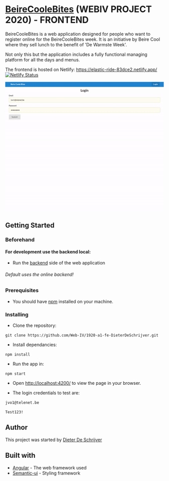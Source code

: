 # [BeireCooleBites](https://elastic-ride-83dce2.netlify.app/) (WEBIV PROJECT 2020) - FRONTEND

BeireCooleBites is a web application designed for people who want to register online for the BeireCooleBites week. It is an initiative by Beire Cool where they sell lunch to the benefit of 'De Warmste Week'.

Not only this but the application includes a fully functional managing platform for all the days and menus.

The frontend is hosted on Netlify: https://elastic-ride-83dce2.netlify.app/ [![Netlify Status](https://api.netlify.com/api/v1/badges/e29e2c16-f936-407e-bde8-17104efe8304/deploy-status)](https://app.netlify.com/sites/elastic-ride-83dce2/deploys)

<img src="src/assets/ezgif-4-0a5800767ae7.gif" alt="demo gif" />

## Getting Started

### Beforehand
#### For development use the backend local:
* Run the [backend](https://github.com/Web-IV/1920-a1-be-DieterDeSchrijver) side of the web application
###### Default uses the online backend!
### Prerequisites

* You should have [npm](https://www.npmjs.com/get-npm) installed on your machine. 

### Installing

* Clone the repository:
```
git clone https://github.com/Web-IV/1920-a1-fe-DieterDeSchrijver.git
```

* Install dependancies:
```
npm install
```
* Run the app in:
```
npm start
```
* Open [http://localhost:4200/](http://localhost:4200/) to view the page in your browser.

* The login credentials to test are:
```
jvo1@telenet.be
```
```
Test123!
```

## Author

This project was started by [Dieter De Schrijver](https://github.com/DieterDeSchrijver)

## Built with

* [Angular](https://github.com/angular) - The web framework used
* [Semantic-ui](https://react.semantic-ui.com/) - Styling framework
